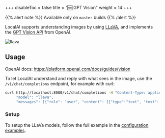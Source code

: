 
+++
disableToc = false
title = "🆕 GPT Vision"
weight = 14
+++

{{% alert note %}}
Available only on `master` builds
{{% /alert %}}

LocalAI supports understanding images by using [LLaVA](https://llava.hliu.cc/), and implements the [GPT Vision API](https://platform.openai.com/docs/guides/vision) from OpenAI.

![llava](https://github.com/mudler/LocalAI/assets/2420543/cb0a0897-3b58-4350-af66-e6f4387b58d3)

## Usage

OpenAI docs: https://platform.openai.com/docs/guides/vision

To let LocalAI understand and reply with what sees in the image, use the `/v1/chat/completions` endpoint, for example with curl:

```bash
curl http://localhost:8080/v1/chat/completions -H "Content-Type: application/json" -d '{
     "model": "llava",
     "messages": [{"role": "user", "content": [{"type":"text", "text": "What is in the image?"}, {"type": "image_url", "image_url": {"url": "https://upload.wikimedia.org/wikipedia/commons/thumb/d/dd/Gfp-wisconsin-madison-the-nature-boardwalk.jpg/2560px-Gfp-wisconsin-madison-the-nature-boardwalk.jpg" }}], "temperature": 0.9}]}'
```

### Setup

To setup the LLaVa models, follow the full example in the [configuration examples](https://github.com/mudler/LocalAI/blob/master/examples/configurations/README.md#llava).